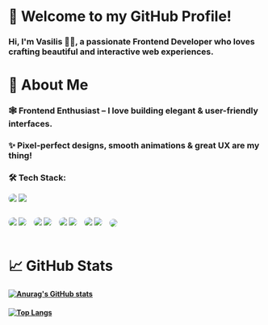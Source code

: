 # 👋 Welcome to my GitHub Profile!
###  Hi, I'm Vasilis 👨‍💻,  a passionate Frontend Developer who loves crafting beautiful and interactive web experiences.

# 🌟 About Me
### 🕸 Frontend Enthusiast – I love building elegant & user-friendly interfaces.
### ✨ Pixel-perfect designs, smooth animations & great UX are my thing!

### 🛠️ Tech Stack:
  <p style="border-radius: 20px; overflow: hidden;">
    <img src="https://img.shields.io/badge/Angular-DD0031?style=for-the-badge&logo=angular&logoColor=white" />
    <img src="https://img.shields.io/badge/React-20232A?style=for-the-badge&logo=react&logoColor=61DAFB" />
  </p>
<p style="display: inline-block; border-radius: 20px; overflow: hidden; margin-right: 10px;">
  <img src="https://img.shields.io/badge/CSS-1572B6?style=for-the-badge&logo=css3&logoColor=white" />
  <img src="https://img.shields.io/badge/Tailwind_CSS-38B2AC?style=for-the-badge&logo=tailwind-css&logoColor=white" />
</p>
<p style="display: inline-block; border-radius: 20px; overflow: hidden; margin-right: 10px;">
  <img src="https://img.shields.io/badge/TypeScript-3178C6?style=for-the-badge&logo=typescript&logoColor=white" />
  <img src="https://img.shields.io/badge/JavaScript-F7DF1E?style=for-the-badge&logo=javascript&logoColor=black" />
</p>
<p style="display: inline-block; border-radius: 20px; overflow: hidden; margin-right: 10px;">
  <img src="https://img.shields.io/badge/Firebase-FFCA28?style=for-the-badge&logo=firebase&logoColor=black" />
  <img src="https://img.shields.io/badge/Firebase_Hosting-FFCA28?style=for-the-badge&logo=firebase&logoColor=black" />
</p>
<p style="display: inline-block; border-radius: 20px; overflow: hidden; margin-right: 10px;">
  <img src="https://img.shields.io/badge/API_Integration-0088CC?style=for-the-badge&logo=fastapi&logoColor=white" />
  <img src="https://img.shields.io/badge/REST_API-0088CC?style=for-the-badge&logo=fastapi&logoColor=white" />
</p>
<p style="display: inline-block; border-radius: 20px; overflow: hidden; margin-right: 10px;">
  <img src="https://img.shields.io/badge/Git-F05032?style=for-the-badge&logo=git&logoColor=white" />
</p>


# 📈 GitHub Stats 
#### [![Anurag's GitHub stats](https://github-readme-stats.vercel.app/api?username=dravasilis&show_icons=true&theme=synthwave&icon_color=5ee6d1&border-color=34d9c0&border_radius=15&title_color=aafaed)](https://github.com/dravasilis/github-readme-stats)
#### [![Top Langs](https://github-readme-stats.vercel.app/api/top-langs/?username=anuraghazra&hide_progress=true&bg_color=2a2138&border-color=34d9c0&border_radius=15&title_color=aafaed&text_color=aafaed)](https://github.com/anuraghazra/github-readme-stats)
 
